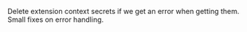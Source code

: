 Delete extension context secrets if we get an error when getting them.
Small fixes on error handling.
